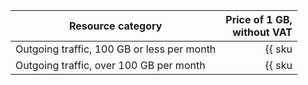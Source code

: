 | Resource category | Price of 1 GB,<br>without VAT |
| --- | --: |
| Outgoing traffic, 100 GB or less per month | {{ sku|USD|network.egress.inet|string }} |
| Outgoing traffic, over 100 GB per month | {{ sku|USD|network.egress.inet|pricingRate.100|string }} |

